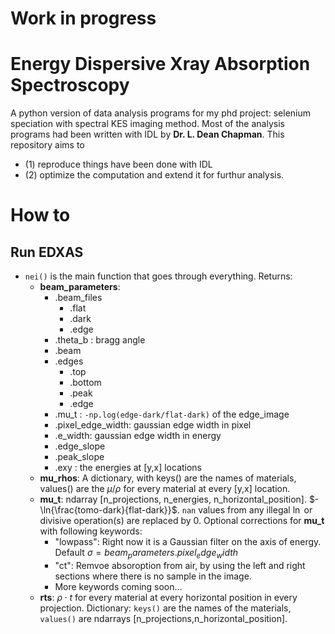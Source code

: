 # Work in progress

# Energy Dispersive Xray Absorption Spectroscopy
A python version of data analysis programs for my phd project: selenium speciation with spectral KES imaging method.
Most of the analysis programs had been written with IDL by **Dr. L. Dean Chapman**. This repository aims to 
- (1) reproduce things have been done with IDL 
- (2) optimize the computation and extend it for furthur analysis.

# How to
## Run EDXAS
- `nei()` is the main function that goes through everything.
Returns:
    - **beam_parameters**:
        - .beam_files
            - .flat
            - .dark
            - .edge
        - .theta_b : bragg angle
        - .beam
        - .edges
            - .top
            - .bottom
            - .peak
            - .edge
        - .mu_t : `-np.log(edge-dark/flat-dark)` of the edge_image
        - .pixel_edge_width: gaussian edge width in pixel
        - .e_width: gaussian edge width in energy
        - .edge_slope
        - .peak_slope
        - .exy : the energies at [y,x] locations
    - **mu_rhos**: A dictionary, with keys() are the names of materials, values() are the $\mu/\rho$ for every material at every [y,x] location.
    - **mu_t**: ndarray [n_projections, n_energies, n_horizontal_position]. $-\ln{\frac{tomo-dark}{flat-dark}}$. `nan` values from any illegal $\ln$ or divisive operation(s) are replaced by 0. Optional corrections for **mu_t** with following keywords:
        - "lowpass": Right now it is a Gaussian filter on the axis of energy. Default $\sigma = beam_parameters.pixel_edge_width$
        - "ct": Remvoe absoroption from air, by using the left and right sections where there is no sample in the image.
        - More keywords coming soon... 
    - **rts**: $\rho\cdot t$ for every material at every horizontal position in every projection. Dictionary: `keys()` are the names of the materials, `values()` are ndarrays [n_projections,n_horizontal_position].
    
